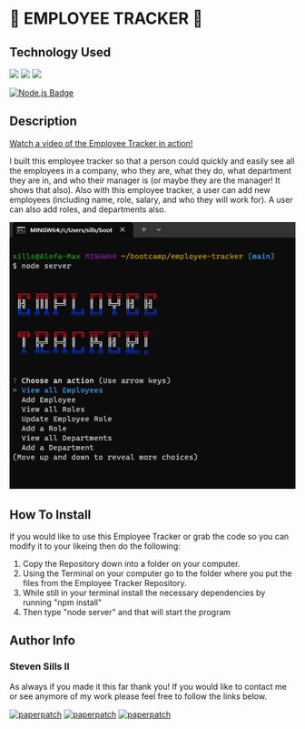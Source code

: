 # 💁 EMPLOYEE TRACKER 👣

## Technology Used 
 <p float="left">
  
  <img src="https://img.shields.io/badge/JavaScript-323330?style=for-the-badge&logo=javascript&logoColor=F7DF1E">
  <img src="https://img.shields.io/badge/GitHub-100000?style=for-the-badge&logo=github&logoColor=white">
  <img src="https://img.shields.io/badge/json-5E5C5C?style=for-the-badge&logo=json&logoColor=white">
  
  [![Node.js Badge](https://img.shields.io/badge/Node.js-393?logo=nodedotjs&logoColor=fff&style=flat)](https://nodejs.org/en) 

</p>

## Description 

[Watch a video of the Employee Tracker in action!](https://drive.google.com/file/d/16aKbDJ5Noy66jGPjZ7nOCOuVsKoxSqwm/view)

I built this employee tracker so that a person could quickly and easily see all the employees in a company, who they are, what they do, what department they are in, and who their manager is (or maybe they are the manager! It shows that also).  Also with this employee tracker, a user can add new employees (including name, role, salary, and who they will work for).  A user can also add roles, and departments also.


![Picture of Employee Tracker](./assets/employee%20tracker.png)




## How To Install 
If you would like to use this Employee Tracker or grab the code so you can modify it to your likeing then do the following:
1. Copy the Repository down into a folder on your computer.
2. Using the Terminal on your computer go to the folder where you put the files from the Employee Tracker Repository.
3. While still in your terminal install the necessary dependencies by running "npm install" 
4. Then type "node server" and that will start the program



## Author Info


### Steven Sills II 
As always if you made it this far thank you!  If you would like to contact me or see anymore of my work please feel free to follow the links below.

<a href="mailto: stevensills2@gmail.com" target="_blank"><img align="center" src="https://img.shields.io/badge/Gmail-D14836?style=for-the-badge&logo=gmail&logoColor=white" alt="paperpatch"/></a>
<a href="https://www.linkedin.com/in/steven-sills-ii-90781b53/" target="_blank"><img align="center" src="https://img.shields.io/badge/LinkedIn-0077B5?style=for-the-badge&logo=linkedin&logoColor=white" alt="paperpatch"/></a>
<a href="https://apixa25.github.io/steven-sills-portfolio/" target="_blank"><img align="center" src="https://img.shields.io/badge/GitHub-100000?style=for-the-badge&logo=github&logoColor=white" alt="paperpatch"/></a>
